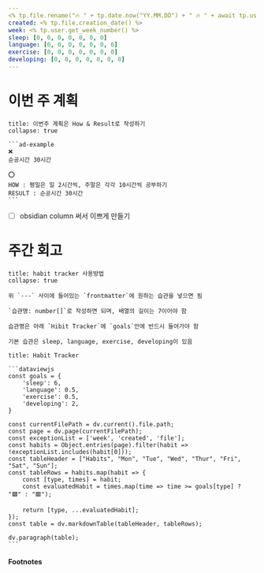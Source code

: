 ```yaml
---
<% tp.file.rename("🔥 " + tp.date.now("YY.MM.DD") + " 🔥 " + await tp.user.get_korean_quote()) %>
created: <% tp.file.creation_date() %>
week: <% tp.user.get_week_number() %>
sleep: [0, 0, 0, 0, 0, 0, 0]
language: [0, 0, 0, 0, 0, 0, 0]
exercise: [0, 0, 0, 0, 0, 0, 0]
developing: [0, 0, 0, 0, 0, 0, 0]
---
```


# 이번 주 계획
````ad-warning
title: 이번주 계획은 How & Result로 작성하기
collapse: true

```ad-example
❌
순공시간 30시간

⭕
HOW : 평일은 일 2시간씩, 주말은 각각 10시간씩 공부하기
RESULT : 순공시간 30시간
```
````
- [ ] obsidian column 써서 이쁘게 만들기

# 주간 회고
````ad-attention
title: habit tracker 사용방법
collapse: true

위 `---` 사이에 들어있는 `frontmatter`에 원하는 습관을 넣으면 됨

`습관명: number[]`로 작성하면 되며, 배열의 길이는 7이어야 함

습관명은 아래 `Hibit Tracker`에 `goals`안에 반드시 들어가야 함

기본 습관은 sleep, language, exercise, developing이 있음
````

````ad-summary
title: Habit Tracker

```dataviewjs
const goals = {
	'sleep': 6,
	'language': 0.5,
	'exercise': 0.5,
	'developing': 2,
}

const currentFilePath = dv.current().file.path;
const page = dv.page(currentFilePath);
const exceptionList = ['week', 'created', 'file'];
const habits = Object.entries(page).filter(habit => !exceptionList.includes(habit[0]));
const tableHeader = ["Habits", "Mon", "Tue", "Wed", "Thur", "Fri", "Sat", "Sun"];
const tableRows = habits.map(habit => {
	const [type, times] = habit;
	const evaluatedHabit = times.map(time => time >= goals[type] ? "🟩" : "🟥");

	return [type, ...evaluatedHabit];
});
const table = dv.markdownTable(tableHeader, tableRows);

dv.paragraph(table);
```
````

#### Footnotes